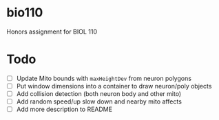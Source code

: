 # bio110
Honors assignment for BIOL 110

# Todo
- [ ] Update Mito bounds with `maxHeightDev` from neuron polygons
- [ ] Put window dimensions into a container to draw neuron/poly objects
- [ ] Add collision detection (both neuron body and other mito)
- [ ] Add random speed/up slow down and nearby mito affects
- [ ] Add more description to README